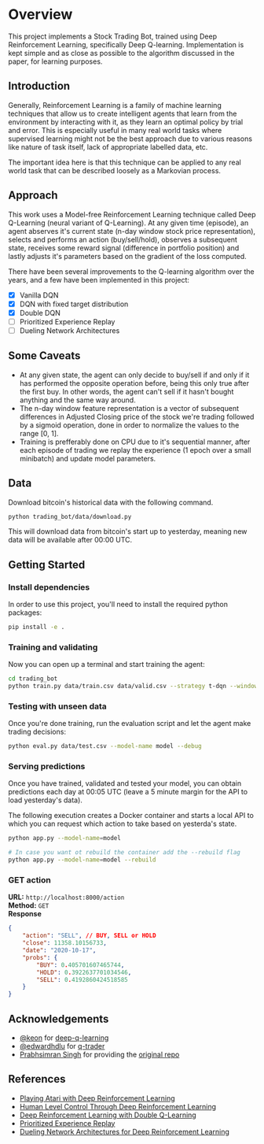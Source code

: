 # Overview

This project implements a Stock Trading Bot, trained using Deep Reinforcement Learning, specifically Deep Q-learning. Implementation is kept simple and as close as possible to the algorithm discussed in the paper, for learning purposes.

## Introduction

Generally, Reinforcement Learning is a family of machine learning techniques that allow us to create intelligent agents that learn from the environment by interacting with it, as they learn an optimal policy by trial and error. This is especially useful in many real world tasks where supervised learning might not be the best approach due to various reasons like nature of task itself, lack of appropriate labelled data, etc.

The important idea here is that this technique can be applied to any real world task that can be described loosely as a Markovian process.

## Approach

This work uses a Model-free Reinforcement Learning technique called Deep Q-Learning (neural variant of Q-Learning).
At any given time (episode), an agent abserves it's current state (n-day window stock price representation), selects and performs an action (buy/sell/hold), observes a subsequent state, receives some reward signal (difference in portfolio position) and lastly adjusts it's parameters based on the gradient of the loss computed.

There have been several improvements to the Q-learning algorithm over the years, and a few have been implemented in this project:

- [x] Vanilla DQN
- [x] DQN with fixed target distribution
- [x] Double DQN
- [ ] Prioritized Experience Replay
- [ ] Dueling Network Architectures

## Some Caveats

- At any given state, the agent can only decide to buy/sell if and only if it has performed the opposite operation before, being this only true after the first buy. In other words, the agent can't sell if it hasn't bought anything and the same way around.
- The n-day window feature representation is a vector of subsequent differences in Adjusted Closing price of the stock we're trading followed by a sigmoid operation, done in order to normalize the values to the range [0, 1].
- Training is prefferably done on CPU due to it's sequential manner, after each episode of trading we replay the experience (1 epoch over a small minibatch) and update model parameters.

## Data

Download bitcoin's historical data with the following command.

```bash
python trading_bot/data/download.py
```

This will download data from bitcoin's start up to yesterday, meaning new data will be available after 00:00 UTC.

## Getting Started

### Install dependencies

In order to use this project, you'll need to install the required python packages:

```bash
pip install -e .
```

### Training and validating

Now you can open up a terminal and start training the agent:

```bash
cd trading_bot
python train.py data/train.csv data/valid.csv --strategy t-dqn --window-size=10
```

### Testing with unseen data

Once you're done training, run the evaluation script and let the agent make trading decisions:

```bash
python eval.py data/test.csv --model-name model --debug
```

### Serving predictions

Once you have trained, validated and tested your model, you can obtain predictions each day at 00:05 UTC (leave a 5 minute margin for the API to load yesterday's data).

The following execution creates a Docker container and starts a local API to which you can request which action to take based on yesterda's state.

```bash
python app.py --model-name=model

# In case you want ot rebuild the container add the --rebuild flag
python app.py --model-name=model --rebuild
```

### GET action

**URL:** `http://localhost:8000/action` <br>
**Method:** `GET` <br>
**Response**

```json
{
    "action": "SELL", // BUY, SELL or HOLD
    "close": 11358.10156733,
    "date": "2020-10-17",
    "probs": {
        "BUY": 0.405701607465744,
        "HOLD": 0.3922637701034546,
        "SELL": 0.4192860424518585
    }
}
```

## Acknowledgements

- [@keon](https://github.com/keon) for [deep-q-learning](https://github.com/keon/deep-q-learning)
- [@edwardhdlu](https://github.com/edwardhdlu) for [q-trader](https://github.com/edwardhdlu/q-trader)
- [Prabhsimran Singh](https://github.com/pskrunner14) for providing the [original repo](https://github.com/pskrunner14/trading-bot)

## References

- [Playing Atari with Deep Reinforcement Learning](https://arxiv.org/abs/1312.5602)
- [Human Level Control Through Deep Reinforcement Learning](https://deepmind.com/research/publications/human-level-control-through-deep-reinforcement-learning/)
- [Deep Reinforcement Learning with Double Q-Learning](https://arxiv.org/abs/1509.06461)
- [Prioritized Experience Replay](https://arxiv.org/abs/1511.05952)
- [Dueling Network Architectures for Deep Reinforcement Learning](https://arxiv.org/abs/1511.06581)